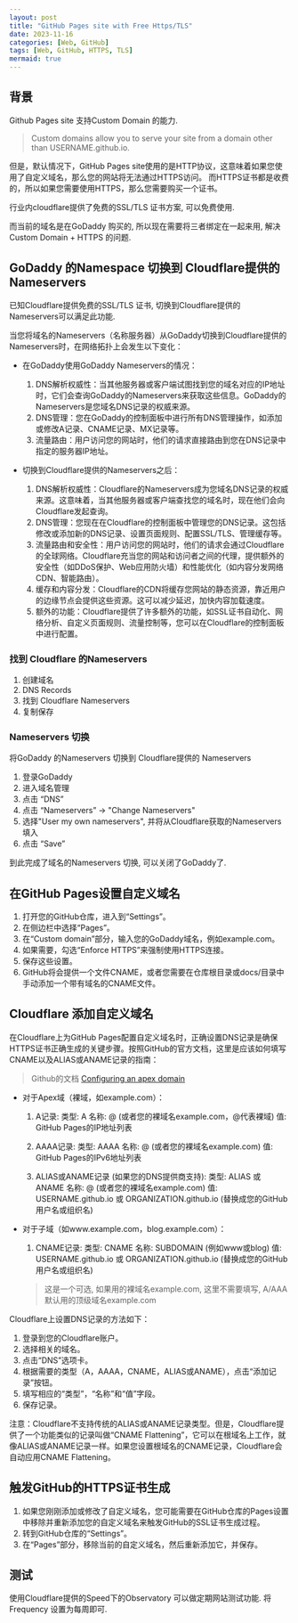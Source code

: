 ```yaml
---
layout: post
title: "GitHub Pages site with Free Https/TLS"
date: 2023-11-16
categories: [Web, GitHub]
tags: [Web, GitHub, HTTPS, TLS]
mermaid: true
---
```


## 背景

Github Pages site 支持Custom Domain 的能力.
> Custom domains allow you to serve your site from a domain other than USERNAME.github.io.

但是，默认情况下，GitHub Pages site使用的是HTTP协议，这意味着如果您使用了自定义域名，那么您的网站将无法通过HTTPS访问。
而HTTPS证书都是收费的，所以如果您需要使用HTTPS，那么您需要购买一个证书。

行业内cloudflare提供了免费的SSL/TLS 证书方案, 可以免费使用.

而当前的域名是在GoDaddy 购买的, 所以现在需要将三者绑定在一起来用, 解决 Custom Domain + HTTPS 的问题.

## GoDaddy 的Namespace 切换到 Cloudflare提供的Nameservers

已知Cloudflare提供免费的SSL/TLS 证书, 切换到Cloudflare提供的Nameservers可以满足此功能.

当您将域名的Nameservers（名称服务器）从GoDaddy切换到Cloudflare提供的Nameservers时，在网络拓扑上会发生以下变化：

* 在GoDaddy使用GoDaddy Nameservers的情况：

  1. DNS解析权威性：当其他服务器或客户端试图找到您的域名对应的IP地址时，它们会查询GoDaddy的Nameservers来获取这些信息。GoDaddy的Nameservers是您域名DNS记录的权威来源。
  2. DNS管理：您在GoDaddy的控制面板中进行所有DNS管理操作，如添加或修改A记录、CNAME记录、MX记录等。
  3. 流量路由：用户访问您的网站时，他们的请求直接路由到您在DNS记录中指定的服务器IP地址。

* 切换到Cloudflare提供的Nameservers之后：

  1. DNS解析权威性：Cloudflare的Nameservers成为您域名DNS记录的权威来源。这意味着，当其他服务器或客户端查找您的域名时，现在他们会向Cloudflare发起查询。
  2. DNS管理：您现在在Cloudflare的控制面板中管理您的DNS记录。这包括修改或添加新的DNS记录、设置页面规则、配置SSL/TLS、管理缓存等。
  3. 流量路由和安全性：用户访问您的网站时，他们的请求会通过Cloudflare的全球网络。Cloudflare充当您的网站和访问者之间的代理，提供额外的安全性（如DDoS保护、Web应用防火墙）和性能优化（如内容分发网络CDN、智能路由）。
  4. 缓存和内容分发：Cloudflare的CDN将缓存您网站的静态资源，靠近用户的边缘节点会提供这些资源。这可以减少延迟，加快内容加载速度。
  5. 额外的功能：Cloudflare提供了许多额外的功能，如SSL证书自动化、网络分析、自定义页面规则、流量控制等，您可以在Cloudflare的控制面板中进行配置。

### 找到 Cloudflare 的Nameservers

1. 创建域名
2. DNS Records
3. 找到 Cloudflare Nameservers
4. 复制保存

### Nameservers 切换

将GoDaddy 的Nameservers 切换到 Cloudflare提供的 Nameservers

1. 登录GoDaddy
2. 进入域名管理
3. 点击 “DNS”
4. 点击 “Nameservers” -> "Change Nameservers"
5. 选择"User my own nameservers", 并将从Cloudflare获取的Nameservers 填入
6. 点击 “Save”

到此完成了域名的Nameservers 切换, 可以关闭了GoDaddy了.

## 在GitHub Pages设置自定义域名

1. 打开您的GitHub仓库，进入到“Settings”。
2. 在侧边栏中选择“Pages”。
3. 在“Custom domain”部分，输入您的GoDaddy域名，例如example.com。
4. 如果需要，勾选“Enforce HTTPS”来强制使用HTTPS连接。
5. 保存这些设置。
6. GitHub将会提供一个文件CNAME，或者您需要在仓库根目录或docs/目录中手动添加一个带有域名的CNAME文件。

## Cloudflare 添加自定义域名

在Cloudflare上为GitHub Pages配置自定义域名时，正确设置DNS记录是确保HTTPS证书正确生成的关键步骤。按照GitHub的官方文档，这里是应该如何填写CNAME以及ALIAS或ANAME记录的指南：

> Github的文档 [Configuring an apex domain](https://docs.github.com/en/pages/configuring-a-custom-domain-for-your-github-pages-site/managing-a-custom-domain-for-your-github-pages-site#configuring-an-apex-domain)

* 对于Apex域（裸域，如example.com）：

  1. A记录:
    类型: A
    名称: @ (或者您的裸域名example.com，@代表裸域)
    值: GitHub Pages的IP地址列表
  2. AAAA记录:
    类型: AAAA
    名称: @ (或者您的裸域名example.com)
    值: GitHub Pages的IPv6地址列表

  3. ALIAS或ANAME记录 (如果您的DNS提供商支持):
    类型: ALIAS 或 ANAME
    名称: @ (或者您的裸域名example.com)
    值: USERNAME.github.io 或 ORGANIZATION.github.io (替换成您的GitHub用户名或组织名)

* 对于子域（如www.example.com，blog.example.com）：

  1. CNAME记录:
    类型: CNAME
    名称: SUBDOMAIN (例如www或blog)
    值: USERNAME.github.io 或 ORGANIZATION.github.io (替换成您的GitHub用户名或组织名)
    > 这是一个可选, 如果用的裸域名example.com, 这里不需要填写, A/AAA默认用的顶级域名example.com

Cloudflare上设置DNS记录的方法如下：

1. 登录到您的Cloudflare账户。
2. 选择相关的域名。
3. 点击“DNS”选项卡。
4. 根据需要的类型（A，AAAA，CNAME，ALIAS或ANAME），点击“添加记录”按钮。
5. 填写相应的“类型”，“名称”和“值”字段。
6. 保存记录。

注意：Cloudflare不支持传统的ALIAS或ANAME记录类型。但是，Cloudflare提供了一个功能类似的记录叫做“CNAME Flattening”，它可以在根域名上工作，就像ALIAS或ANAME记录一样。如果您设置根域名的CNAME记录，Cloudflare会自动应用CNAME Flattening。

## 触发GitHub的HTTPS证书生成

 1. 如果您刚刚添加或修改了自定义域名，您可能需要在GitHub仓库的Pages设置中移除并重新添加您的自定义域名来触发GitHub的SSL证书生成过程。
 2. 转到GitHub仓库的“Settings”。
 3. 在“Pages”部分，移除当前的自定义域名，然后重新添加它，并保存。

## 测试

使用Cloudflare提供的Speed下的Observatory 可以做定期网站测试功能.
将Frequency 设置为每周即可.
